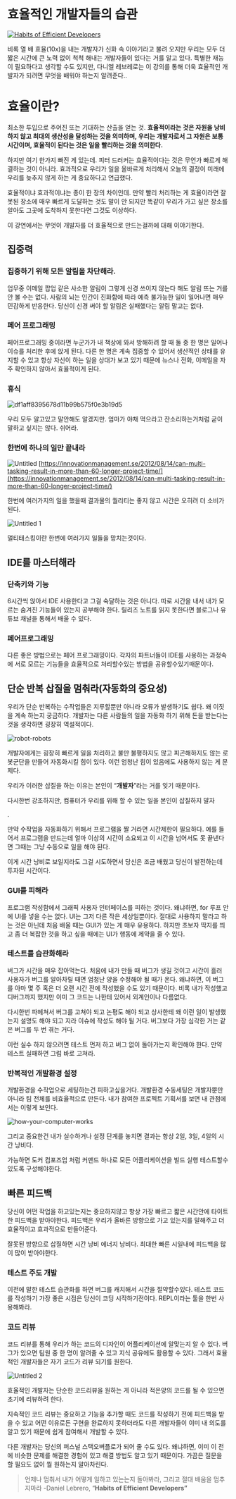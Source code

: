 # 효율적인 개발자들의 습관

[![Habits of Efficient Developers](https://user-images.githubusercontent.com/72185011/158063126-5b8e377e-215b-4fc1-8f1c-f04b33e2cd2b.png)](https://youtu.be/9-cyC6O81Bk)

비록 열 배 효율(10x)을 내는 개발자가 신화 속 이야기라고 불려 오지만 우리는 모두 더 짧은 시간에 큰 노력 없이 척척 해내는 개발자들이 있다는 거를 알고 있다. 특별한 재능이 필요하다고 생각할 수도 있지만, 다니엘 레브레로는 이 강의를 통해 더욱 효율적인 개발자가 되려면 무엇을 배워야 하는지 알려준다..

# 효율이란?

최소한 투입으로 주어진 또는 기대하는 산출을 얻는 것. **효율적이라는 것은 자원을 낭비하지 않고 최대의 생산성을 달성하는 것을 의미하며, 우리는 개발자로서 그 자원은 보통 시간이며, 효율적이 된다는 것은 일을 빨리하는 것을 의미한다.**

하지만 여기 한가지 빠진 게 있는데. 피터 드러커는 효율적이다는 것은 무언가 빠르게 해결하는 것이 아니라. 효과적으로 우리가 일을 올바르게 처리해서 오늘의 결정이 미래에 우리를 늦추지 않게 하는 게 중요하다고 언급했다.

효율적이냐 효과적이냐는 종이 한 장의 차이인데. 만약 빨리 처리하는 게 효율이라면 잘못된 장소에 매우 빠르게 도달하는 것도 말이 안 되지만 똑같이 우리가 가고 싶은 장소를 알아도 그곳에 도착하지 못한다면 그것도 이상하다.

 

이 강연에서는 무엇이 개발자를 더 효율적으로 만드는걸까에 대해 이야기한다. 

## **집중력**

### 집중하기 위해 모든 알림을 차단해라.

업무중 이메일 팝업 같은 사소한 알림이 그렇게 신경 쓰이지 않는다 해도 알림 뜨는 거를 안 볼 수는 없다. 사람의 뇌는 인간이 진화함에 따라 예측 불가능한 일이 일어나면 매우 민감하게 반응한다. 당신이 신경 써야 할 알림은  실패했다는 알림 말고는 없다.   

### 페어 프로그래밍

페어프로그래밍 중이라면 누군가가 내 책상에 와서 방해하려 할 때 둘 중 한 명은 일어나 이슈를 처리한 후에 앉게 된다. 다른 한 명은 계속 집중할 수 있어서 생산적인 상태를 유지할 수 있고 항상 자신이 하는 일을 상대가 보고 있기 때문에 뉴스나 전화, 이메일을 자주 확인하지 않아서 효율적이게 된다.

### 휴식

![df1aff8395678d11b99b575f0e3b19d5](https://user-images.githubusercontent.com/72185011/158066853-bc310c01-b7fd-458d-982b-5b5df9ffd20c.gif)


우리 모두 알고있고 말안해도 알겠지만. 엄마가 야채 먹으라고 잔소리하는거처럼 굳이 말하고 싶지는 않다. 쉬어라. 

### 한번에 하나의 일만 끝내라

![Untitled](https://user-images.githubusercontent.com/72185011/158066899-f369a76a-6169-4ff3-b08c-12a25ba7d982.png)
[https://innovationmanagement.se/2012/08/14/can-multi-tasking-result-in-more-than-60-longer-project-time/](https://innovationmanagement.se/2012/08/14/can-multi-tasking-result-in-more-than-60-longer-project-time/)

한번에 여러가지의 일을 했을때 결과물의 퀄리티는 좋지 않고 시간은 오히려 더 소비가 된다.

![Untitled 1](https://user-images.githubusercontent.com/72185011/158066916-40564e82-f3ff-4122-89dd-caf34db2bad2.png)

멀티태스킹이란 한번에 여러가지 일들을 망치는것이다.

## IDE를 마스터해라

### 단축키와 기능

6시간씩 앉아서 IDE 사용한다고 그걸 숙달하는 것은 아니다. 따로 시간을 내서 내가 모르는 숨겨진 기능들이 있는지 공부해야 한다. 릴리즈 노트를 읽지 못한다면 블로그나 유튜브 채널을 통해서 배울 수 있다.

### 페어프로그래밍

다른 좋은 방법으로는 페어 프로그래밍이다. 각자의 파트너들이 IDE를 사용하는 과정속에 서로 모르는 기능들을 효율적으로 처리할수있는 방법을 공유할수있기때문이다. 

## 단순 반복 삽질을 멈춰라(자동화의 중요성)

우리가 단순 반복하는 수작업들은 지루할뿐만 아니라 오류가 발생하기도 쉽다. 왜 이짓을 계속 하는지 궁금하다. 개발자는 다른 사람들의 일을 자동화 하기 위해 돈을 받는다는것을 생각하면 굉장히 역설적이다. 

![robot-robots](https://user-images.githubusercontent.com/72185011/158066922-6b742f33-027c-4b58-99f7-279c790aa645.gif)

개발자에게는 굉장히 빠르게 일을 처리하고 불만 불평하지도 않고 피곤해하지도 않는 로봇군단을 만들어 자동화시킬 힘이 있다. 이런 엄청난 힘이 있음에도 사용하지 않는 게 문제다.

우리가 이러한 삽질을 하는 이유는 본인이 “**개발자**”라는 거를 잊기 때문이다.

다시한번 강조하지만, 컴퓨터가 우리를 위해 할 수 있는 일을 본인이 삽질하지 말자

.

만약 수작업을 자동화하기 위해서 프로그램을 짤 거라면 시간제한이 필요하다. 예를 들어서 프로그램을 만드는데 얼마 이상의 시간이 소요되고 이 시간을 넘어서도 못 끝낸다면 그때는 그냥 수동으로 일을 해야 된다.

이게 시간 낭비로 보일지라도 그걸 시도하면서 당신은 조금 배웠고 당신이 발전하는데 투자된 시간이다.

### GUI를 피해라

프로그램 작성함에서 그래픽 사용자 인터페이스를 피하는 것이다. 왜냐하면, for 루프 안에 UI를 넣을 수는 없다. UI는 그저 다른 작은 세상일뿐이다. 절대로 사용하지 말라고 하는 것은 아닌데 처음 배울 때는 GUI가 있는 게 매우 유용하다. 하지만 초보자 딱지를 띄고 좀 더 복잡한 것을 하고 싶을 때에는 UI가 행동에 제약을 줄 수 있다.

### 테스트를 습관화해라

버그가 시간을 매우 잡아먹는다. 처음에 내가 만들 때 버그가 생길 것이고 시간이 흘러 사용자가 버그를 알아차릴 때면 엄청난 양을 수정해야 될 때가 온다. 왜냐하면, 이 버그를 아마 몇 주 혹은 더 오랜 시간 전에 작성했을 수도 있기 때문이다. 비록 내가 작성했고 디버그까지 했지만 이미 그 코드는 나한테 있어서 외계인이나 다름없다.

다시한번 파헤쳐서 버그를 고쳐야 되고 논평도 해야 되고 상사한테 왜 이런 일이 발생했는지 설명도 해야 되고 지라 이슈에 작성도 해야 될 거다. 버그보다 가장 심각한 거는 같은 버그를 두 번 겪는 거다.

이런 실수 하지 않으려면 테스트 먼저 하고 버그 없이 돌아가는지 확인해야 한다. 만약 테스트 실패하면 그럼 바로 고쳐라.

### 반복적인 개발환경 설정

개발환경을 수작업으로 세팅하는건 피하고싶을거다. 개발환경 수동세팅은 개발자뿐만 아니라 팀 전체를 비효율적으로 만든다. 내가 참여한 프로젝트 기획서를 보면 내 관점에서는 이렇게 보인다.

![how-your-computer-works](https://user-images.githubusercontent.com/72185011/158066932-7db07344-7ce2-478f-a285-64942e236f0e.gif)

그리고 중요한건 내가 실수하거나 설정 단계를 놓치면 결과는 항상 2일, 3일, 4일의 시간 낭비다.

가능하면 도커 컴포즈업 처럼 커맨드 하나로 모든 어플리케이션을 빌드 실행 테스트할수있도록 구성해야한다. 

## 빠른 피드백

당신이 어떤 작업을 하고있는지는 중요하지않고 항상 가장 빠르고 짧은 시간안에 타이트한 피드백을 받아야한다. 피드백은 우리가 올바른 방향으로 가고 있는지를 말해주고 더 효율적이고 효과적으로 만들어준다.

잘못된 방향으로 삽질하면 시간 낭비 에너지 낭비다. 최대한 빠른 시일내에 피드백을 많이 많이 받아야한다.

### 테스트 주도 개발

이전에 말한 테스트 습관화를 하면 버그를 캐치해서 시간을 절약할수있다. 테스트 코드를 작성하기 가장 좋은 시점은 당신이 코딩 시작하기전이다. REPL이라는 툴을 한번 사용해봐라.

### 코드 리뷰

코드 리뷰를 통해 우리가 하는 코드의 디자인이 어플리케이션에 알맞는지 알 수 있다. 버그가 있으면 팀원 중 한 명이 알려줄 수 있고 지식 공유에도 활용할 수 있다. 그래서 효율적인 개발자들은 자기 코드가 리뷰 되기를 원한다.

![Untitled 2](https://user-images.githubusercontent.com/72185011/158066941-d3279a9b-b3c0-475c-a7de-c2933405c83a.png)

효율적인 개발자는 단순한 코드리뷰을 원하는 게 아니라 적은양의 코드를 될 수 있으면 초기에 리뷰하려 한다.

지속적인 코드 리뷰는 중요하고 기능을 추가할 때도 코드를 작성하기 전에 피드백을 받을 수 있고 어떤 이유로든 구현을 완료하지 못하더라도 다른 개발자들이 이미 내 의도를 알고 있기 때문에 쉽게 참여해서 개발할 수 있다.

다른 개발자는 당신의 퍼스널 스택오버플로가 되어 줄 수도 있다. 왜냐하면, 이미 이 전에 비슷한 문제를 해결한 경험이 있고 해결 방법도 알고 있기 때문이다. 가끔은 질문을 할 필요도 없이 뭘 원하는지 알아차린다.

> 언제나 멈춰서 내가 어떻게 일하고 있는는지 돌아봐라, 
> 그리고 절대 배움을 멈추지마라
> -Daniel Lebrero, “**Habits of Efficient Developers”**
>
